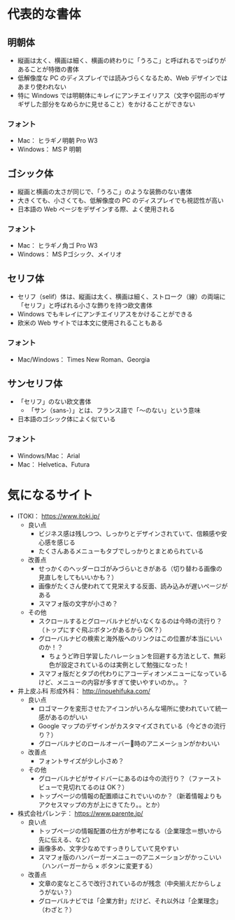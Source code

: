 # 代表的な書体
## 明朝体
- 縦画は太く、横画は細く、横画の終わりに「うろこ」と呼ばれるでっぱりがあることが特徴の書体
- 低解像度な PC のディスプレイでは読みづらくなるため、Web デザインではあまり使われない
- 特に Windows では明朝体にキレイにアンチエイリアス（文字や図形のギザギザした部分をなめらかに見せること）をかけることができない

### フォント
- Mac： ヒラギノ明朝 Pro W3
- Windows： MS P 明朝

## ゴシック体
- 縦画と横画の太さが同じで、「うろこ」のような装飾のない書体
- 大きくても、小さくても、低解像度の PC のディスプレイでも視認性が高い
- 日本語の Web ページをデザインする際、よく使用される

### フォント
- Mac： ヒラギノ角ゴ Pro W3
- Windows： MS Pゴシック、メイリオ

## セリフ体
- セリフ（selif）体は、縦画は太く、横画は細く、ストローク（線）の両端に「セリフ」と呼ばれる小さな飾りを持つ欧文書体
- Windows でもキレイにアンチエイリアスをかけることができる
- 欧米の Web サイトでは本文に使用されることもある

### フォント
- Mac/Windows： Times New Roman、Georgia

## サンセリフ体
- 「セリフ」のない欧文書体
    - 「サン（sans-）」とは、フランス語で「〜のない」という意味
- 日本語のゴシック体によく似ている

### フォント
- Windows/Mac： Arial
- Mac： Helvetica、Futura

# 気になるサイト
- ITOKI： https://www.itoki.jp/
    - 良い点
        - ビジネス感は残しつつ、しっかりとデザインされていて、信頼感や安心感を感じる
        - たくさんあるメニューもタブでしっかりとまとめられている
    - 改善点
        - せっかくのヘッダーロゴがみづらいときがある（切り替わる画像の見直しをしてもいいかも？）
        - 画像がたくさん使われてて見栄えする反面、読み込みが遅いページがある
        - スマフォ版の文字が小さめ？
    - その他
        - スクロールするとグローバルナビがいなくなるのは今時の流行り？（トップにすぐ飛ぶボタンがあるから OK？）
        - グローバルナビの検索と海外版へのリンクはこの位置が本当にいいのか！？
            - ちょうど昨日学習したハレーションを回避する方法として、無彩色が設定されているのは実例として勉強になった！
        - スマフォ版だとタブの代わりにアコーディオンメニューになっているけど、メニューの内容が多すぎて使いやすいのか。。？
- 井上皮ふ科 形成外科： http://inouehifuka.com/
    - 良い点
        - ロゴマークを変形させたアイコンがいろんな場所に使われていて統一感があるのがいい
        - Google マップのデザインがカスタマイズされている（今どきの流行り？）
        - グローバルナビのロールオーバー時のアニメーションがかわいい
    - 改善点
        - フォントサイズが少し小さめ？
    - その他
        - グローバルナビがサイドバーにあるのは今の流行り？（ファーストビューで見切れてるのは OK？）
        - トップページの情報の配置順はこれでいいのか？（新着情報よりもアクセスマップの方が上にきてたり。。とか）
- 株式会社パレンテ： https://www.parente.jp/
    - 良い点
        - トップページの情報配置の仕方が参考になる（企業理念＝想いから先に伝える、など）
        - 画像多め、文字少なめですっきりしていて見やすい
        - スマフォ版のハンバーガーメニューのアニメーションがかっこいい（ハンバーガーから × ボタンに変更する）
    - 改善点
        - 文章の変なところで改行されているのが残念（中央揃えだからしょうがない？）
        - グローバルナビでは「企業方針」だけど、それ以外は「企業理念」（わざと？）
